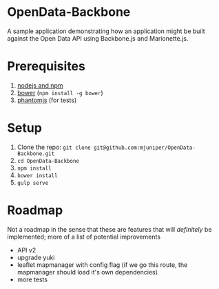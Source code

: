 # OpenData-Backbone
A sample application demonstrating how an application might be built against the Open Data API using Backbone.js and Marionette.js.

# Prerequisites
1. [nodejs and npm](http://nodejs.org/)
1. [bower](http://bower.io/) (`npm install -g bower`)
1. [phantomjs](http://phantomjs.org/) (for tests)

# Setup
1. Clone the repo: `git clone git@github.com:mjuniper/OpenData-Backbone.git`
2. `cd OpenData-Backbone`
2. `npm install`
3. `bower install`
4. `gulp serve`

# Roadmap
Not a roadmap in the sense that these are features that will *definitely* be implemented; more of a list of potential improvements

* API v2
* upgrade yuki
* leaflet mapmanager with config flag (if we go this route, the mapmanager should load it's own dependencies)
* more tests
